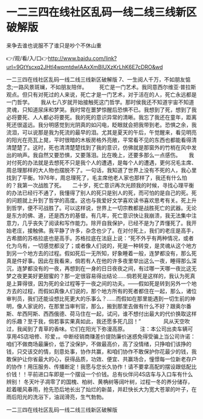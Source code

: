 # 一二三四在线社区乱码一线二线三线新区破解版
来争去谁也说服不了谁只是吵个不休山重

👉/观/看/入/口👉http://www.baidu.com/link?url=9GtYscxq2JHtl4wpmtdwIAAxXmBlUXzKrLhK6E7cDRO&wd

一二三四在线社区乱码一线二线三线新区破解版	7、一生阅人千万，不如朋友惦念;一路风景斑斓，不如朋友陪伴。
　　死亡是一门艺术。我同意西尔维亚·普拉斯观点。但只有对死过的人来说，死亡才是一门艺术，对于活在的人，死亡永远都是一门哲学。　　我从七八岁就开始接触死这门哲学。那时侯我还不知道宇宙不知道灵魂，只知道尿床和梦哭。我时常在噩梦惊醒后恐惧不已。我想到了死，想到了我必将要死、人人都必将要死。我的死的意识异常的清晰。我忘了我还在童年，距离死还很遥远。我分明感觉到光阴真的如闪电，眨眼就会把我带到老。恐惧之余，我流泪，可以说那是我为死流的最早的泪。尤其是夏天的午后，午觉醒来，看见明亮的阳光在亮瓦上晃，平时很暗的木板房格外亮敞，平常看不见的东西也都能看得清清楚楚了。这时，死也清清楚楚找到了我的意识，仿佛就是那窗外的竹梢在风中发出的响声。我自然又要恐惧，又要落泪。比在晚上，还要多那么一点感伤。　　我对付死的办法就是去想死不只是我个人的遭遇，是每个人的遭遇，更何况毛主席、周总理那样的大人物也摆脱不了。一句话，我知道了世界上没有不死的人，我心里找到了平衡。1976年，周总理死了，毛主席他老人家也那样了，我还有什么怕的？我第一次战胜了死。　　二十岁，死亡意识再次光顾我的时候，寻找心理平衡的办法已经行不通了，我懂得了别人的死只是别人的死，而可怕的是自己的死。死的问题就上升到了哲学的高度。这也与我爱好文学喜欢读书喜欢思考有关。死上升到哲学，便不可战胜了。可以这样说，世界上一切宗教都是战胜死亡的武器。无论是东方的佛、道，还是西方的基督。有几年，死亡意识快让我崩溃，我无法集中注意力，几乎丧失了阅读和写作能力。除开自我保护，已经不是为了弄懂死了。我开始老庄，接触佛。我平静了许多，杂念也少了。在对付死上，我们的老庄是高手，古希腊的苏格拉底也是高手。苏格拉底在法庭上说：“死不外乎有两种情况，或者化为乌有，一切感觉都没了；或者像人们说的，死是一种转变，是灵魂从这个地方到另一个地方去的过程。假如死后一无所知，好象睡着一般，连梦都没有，那么死真是件好事。因此在我看来，倘若有人在他的许多夜里举出这么一夜，睡得那么深沉，连梦都没有的一夜，再想到在一身的日日夜夜之间，有过哪一天哪一夜比这无梦之夜更美好更甜蜜的？那一定很容易得出结论……倘若死是这样的，我认为死真是上算得很，因为死的全过程等于一夜之间的功夫。——假如死是转到另外一个地方去的过程，而假如真像人们说的，那个地方所有的死者都住在一起，那么，诸位审判员，我们还能设想比死更大的乐事么？……而假如在那里能遇到一切生前的神明，像人家说的，在那里当审判官，那么，搬到那里去做有什么不好？跟奥尔番斯、牟西阿斯、西西俄德、荷马住在一起，试问，谁不想付出最大的代价换取这样的乐趣？至于我，倘若事实果真如此，我还愿多死几回！”　　
　　风从天空吹过，我闻到了青草的香味。它们在阳光下弥漫高原。
　　注：本公司出卖车辆可享用4S店培修、珍爱，。中断经销商赚差价提防廉价迷惑免得受骗上当公司许诺：咱们不做商场最廉价，低了没保护，不做最高价，高了没情绪，只挣咱们该挣的钱，只交该交的情，刻意处事，协作共赢，和咱们协作不敢保护你花最少的钱，我敢保护让你省最大的心，获得品质，功效、便宜、共赢场合，憧憬每一位新老存户的协作！用压服务、传播断定！我愿与您长久协作！请不要拿高配的摆设跟低配比价钱！！平前进口车即是一个摆设一个价钱。总有伙伴问4S店车与入口车有什么辨别！
冬天叶子凋零了的国槐、柏树、黄桷树等阔叶树，过程一冬的养分储存，趁着暖风春雨，抢先恐后地长出了灿烂的新苗，并赶快长大为宽大苍翠的叶子，在雨后阳光的洗浴下，油润滑亮，生气勃勃。

一二三四在线社区乱码一线二线三线新区破解版
